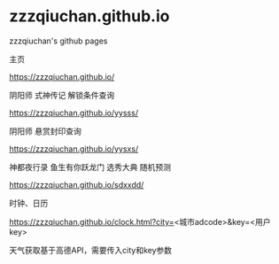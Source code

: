 # zzzqiuchan.github.io
zzzqiuchan's github pages

主页

https://zzzqiuchan.github.io/

阴阳师 式神传记 解锁条件查询

https://zzzqiuchan.github.io/yysss/

阴阳师 悬赏封印查询

https://zzzqiuchan.github.io/yysxs/

神都夜行录 鱼生有你跃龙门 选秀大典 随机预测

https://zzzqiuchan.github.io/sdxxdd/

时钟、日历

https://zzzqiuchan.github.io/clock.html?city=<城市adcode>&key=<用户key>

天气获取基于高德API，需要传入city和key参数
